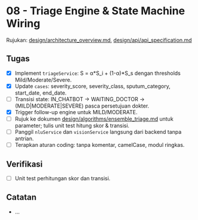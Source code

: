 # 08 - Triage Engine & State Machine Wiring

Rujukan: [design/architecture_overview.md](../../design/architecture_overview.md), [design/api/api_specification.md](../../design/api/api_specification.md)

## Tugas

- [x] Implement `triageService`: S = α*S_i + (1-α)*S_s dengan thresholds Mild/Moderate/Severe.
- [x] Update `cases`: severity_score, severity_class, sputum_category, start_date, end_date.
- [ ] Transisi state: IN_CHATBOT → WAITING_DOCTOR → (MILD|MODERATE|SEVERE) pasca persetujuan dokter.
- [x] Trigger follow-up engine untuk MILD/MODERATE.
 - [ ] Rujuk ke dokumen [design/algorithms/ensemble_triage.md](../../design/algorithms/ensemble_triage.md) untuk parameter; tulis unit test hitung skor & transisi.
 - [ ] Panggil `nluService` dan `visionService` langsung dari backend tanpa antrian.
 - [ ] Terapkan aturan coding: tanpa komentar, camelCase, modul ringkas.

## Verifikasi

- [ ] Unit test perhitungan skor dan transisi.

## Catatan

- ...
